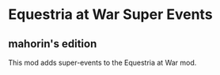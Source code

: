 # Equestria at War Super Events
## mahorin's edition

This mod adds super-events to the Equestria at War mod.
